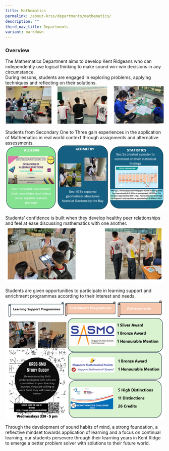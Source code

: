 ```yaml
---
title: Mathematics
permalink: /about-krss/departments/mathematics/
description: ""
third_nav_title: Departments
variant: markdown
---
```

### Overview

The Mathematics Department aims to develop Kent Ridgeans who can independently use logical thinking to make sound win-win decisions in any circumstance.
<br>
During lessons, students are engaged in exploring problems, applying techniques and reflecting on their solutions.
![](/images/math_1.png)

Students from Secondary One to Three gain experiences in the application of Mathematics in real world context through assignments and alternative assessments.
![](/images/math_2.png)

Students’ confidence is built when they develop healthy peer relationships and feel at ease discussing mathematics with one another.
![](/images/math_3.png)

Students are given opportunities to participate in learning support and enrichment programmes according to their interest and needs.
![](/images/math_4.png)

Through the development of sound habits of mind, a strong foundation, a reflective mindset towards application of learning and a focus on continual learning, our students persevere through their learning years in Kent Ridge to emerge a better problem solver with solutions to their future world.